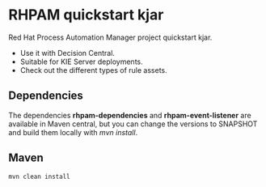 # RHPAM quickstart kjar

Red Hat Process Automation Manager project quickstart kjar.
* Use it with Decision Central.
* Suitable for KIE Server deployments.
* Check out the different types of rule assets.

## Dependencies
The dependencies **rhpam-dependencies** and **rhpam-event-listener** are available in Maven central, but you can change the versions to SNAPSHOT and build them locally with *mvn install*.

## Maven
```
mvn clean install
```
